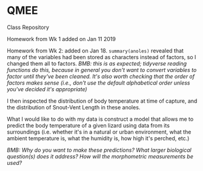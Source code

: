 # QMEE
Class Repository

Homework from Wk 1 added on Jan 11 2019

Homework from Wk 2: added on Jan 18. `summary(anoles)` revealed that many of the variables had been stored as characters instead of factors, so I changed them all to factors.
*BMB: this is as expected; tidyverse reading functions do this, because in general you don't want to convert variables to factor until they've been cleaned. It's also worth checking that the order of factors makes sense (i.e., don't use the default alphabetical order unless you've decided it's appropriate)*

I then inspected the distribution of body temperature at time of capture, and the distribution of Snout-Vent Length in these anoles. 

What I would like to do with my data is construct a model that allows me to predict the body temperature of a given lizard using data from its surroundings (i.e. whether it's in a natural or urban environment, what the ambient temperature is, what the humidity is, how high it's perched, etc.)

*BMB: Why do you want to make these predictions? What larger biological question(s) does it address? How will the morphometric measurements be used?*
